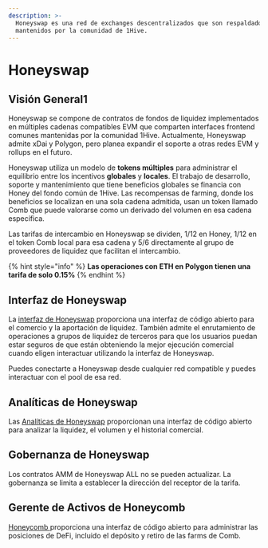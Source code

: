 ```yaml
---
description: >-
  Honeyswap es una red de exchanges descentralizados que son respaldados y
  mantenidos por la comunidad de 1Hive.
---
```


# Honeyswap

## Visión General1

Honeyswap se compone de contratos de fondos de liquidez implementados en múltiples cadenas compatibles EVM que comparten interfaces frontend comunes mantenidas por la comunidad 1Hive. Actualmente, Honeyswap admite xDai y Polygon, pero planea expandir el soporte a otras redes EVM y rollups en el futuro.

Honeyswap utiliza un modelo de **tokens múltiples** para administrar el equilibrio entre los incentivos **globales** y **locales**. El trabajo de desarrollo, soporte y mantenimiento que tiene beneficios globales se financia con Honey del fondo común de 1Hive. Las recompensas de farming, donde los beneficios se localizan en una sola cadena admitida, usan un token llamado Comb que puede valorarse como un derivado del volumen en esa cadena específica.

Las tarifas de intercambio en Honeyswap se dividen,  1/12 en Honey, 1/12 en el token Comb local para esa cadena y 5/6 directamente al grupo de proveedores de liquidez que facilitan el intercambio.

{% hint style="info" %}
**Las operaciones con ETH en Polygon tienen una tarifa de solo 0.15%**
{% endhint %}

## Interfaz de Honeyswap

La [interfaz de Honeyswap](https://app.honeyswap.org) proporciona una interfaz de código abierto para el comercio y la aportación de liquidez. También admite el enrutamiento de operaciones a grupos de liquidez de terceros para que los usuarios puedan estar seguros de que están obteniendo la mejor ejecución comercial cuando eligen interactuar utilizando la interfaz de Honeyswap.

Puedes conectarte a Honeyswap desde cualquier red compatible y puedes interactuar con el pool de esa red.

## Analíticas de Honeyswap

Las [Analíticas de Honeyswap](https://info.honeyswap.org) proporcionan una interfaz de código abierto para analizar la liquidez, el volumen y el historial comercial.

## Gobernanza de Honeyswap

Los contratos  AMM de Honeyswap ALL no se pueden actualizar. La gobernanza se limita a establecer la dirección del receptor de la tarifa.

## Gerente de Activos de Honeycomb&#x20;

[Honeycomb ](../honeycomb/)proporciona una interfaz de código abierto para administrar las posiciones de DeFi, incluido el depósito y retiro de las farms de Comb.
